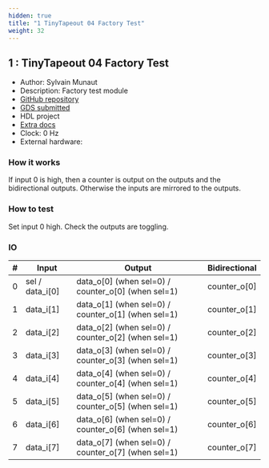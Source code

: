 ```yaml
---
hidden: true
title: "1 TinyTapeout 04 Factory Test"
weight: 32
---
```


## 1 : TinyTapeout 04 Factory Test

* Author: Sylvain Munaut
* Description: Factory test module
* [GitHub repository](https://github.com/TinyTapeout/tt04-factory-test)
* [GDS submitted](https://github.com/TinyTapeout/tt04-factory-test/actions/runs/5622553373)
* HDL project
* [Extra docs]()
* Clock: 0 Hz
* External hardware: 



### How it works

If input 0 is high, then a counter is output on the outputs and the bidirectional outputs. Otherwise the inputs are mirrored to the outputs.


### How to test

Set input 0 high. Check the outputs are toggling.


### IO

| # | Input        | Output       | Bidirectional      |
|---|--------------|--------------| -------------------|
| 0 | sel / data_i[0]  | data_o[0] (when sel=0) / counter_o[0] (when sel=1) | counter_o[0] |
| 1 | data_i[1]  | data_o[1] (when sel=0) / counter_o[1] (when sel=1) | counter_o[1] |
| 2 | data_i[2]  | data_o[2] (when sel=0) / counter_o[2] (when sel=1) | counter_o[2] |
| 3 | data_i[3]  | data_o[3] (when sel=0) / counter_o[3] (when sel=1) | counter_o[3] |
| 4 | data_i[4]  | data_o[4] (when sel=0) / counter_o[4] (when sel=1) | counter_o[4] |
| 5 | data_i[5]  | data_o[5] (when sel=0) / counter_o[5] (when sel=1) | counter_o[5] |
| 6 | data_i[6]  | data_o[6] (when sel=0) / counter_o[6] (when sel=1) | counter_o[6] |
| 7 | data_i[7]  | data_o[7] (when sel=0) / counter_o[7] (when sel=1) | counter_o[7] |
